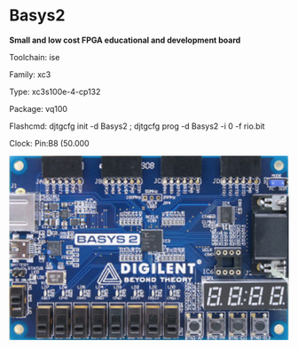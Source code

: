 # Basys2
**Small and low cost FPGA educational and development board**

Toolchain: ise

Family: xc3

Type: xc3s100e-4-cp132

Package: vq100

Flashcmd: djtgcfg init -d Basys2 ; djtgcfg prog -d Basys2 -i 0 -f rio.bit

Clock: Pin:B8 (50.000

![board.png](board.png)

